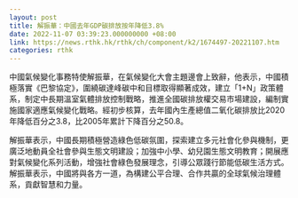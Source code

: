 ```yaml
---
layout: post
title: 解振華：中國去年GDP碳排放按年降低3.8%
date: 2022-11-07 03:39:23.000000000 +08:00
link: https://news.rthk.hk/rthk/ch/component/k2/1674497-20221107.htm
categories: rthk
---
```


中國氣候變化事務特使解振華，在氣候變化大會主題邊會上致辭，他表示，中國積極落實《巴黎協定》，圍繞碳達峰碳中和目標取得顯著成效，建立「1+N」政策體系，制定中長期溫室氣體排放控制戰略，推進全國碳排放權交易市場建設，編制實施國家適應氣候變化戰略。經初步核算，去年國內生產總值二氧化碳排放比2020年降低百分之3.8，比2005年累計下降百分之50.8。

解振華表示，中國長期積極營造綠色低碳氛圍，探索建立多元社會化參與機制，更廣泛地動員全社會參與生態文明建設；加強中小學、幼兒園生態文明教育；開展應對氣候變化系列活動，增強社會綠色發展理念，引導公眾踐行節能低碳生活方式。解振華表示，中國將與各方一道，為構建公平合理、合作共贏的全球氣候治理體系，貢獻智慧和力量。
